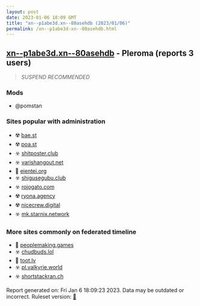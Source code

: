 ```yaml
---
layout: post
date: 2023-01-06 18:09 GMT
title: "xn--p1abe3d.xn--80asehdb (2023/01/06)"
permalink: /xn--p1abe3d-xn--80asehdb.html
---
```



## [xn--p1abe3d.xn--80asehdb](https://xn--p1abe3d.xn--80asehdb) - Pleroma (reports 3 users)

> *SUSPEND RECOMMENDED*

### Mods
 * @pomstan

### Sites popular with administration

* ☢️ [bae.st](/bae-st.html)
* ☢️ [poa.st](/poa-st.html)
* ☣️ [shitposter.club](/shitposter-club.html)
* ☣️ [varishangout.net](/varishangout-net.html)
* 🚫 [eientei.org](/eientei-org.html)
* ☣️ [shigusegubu.club](/shigusegubu-club.html)
* ☣️ [rojogato.com](/rojogato-com.html)
* ☢️ [ryona.agency](/ryona-agency.html)
* ☢️ [nicecrew.digital](/nicecrew-digital.html)
* ☣️ [mk.starnix.network](/mk-starnix-network.html)

### More sites commonly on federated timeline

* 🐘 [peoplemaking.games](/peoplemaking-games.html)
* ☣️ [chudbuds.lol](/chudbuds-lol.html)
* 🐘 [toot.lv](/toot-lv.html)
* ☣️ [pl.valkyrie.world](/pl-valkyrie-world.html)
* ☣️ [shortstackran.ch](/shortstackran-ch.html)

Report generated on: Fri Jan  6 18:09:23 2023. Data may be outdated or incorrect.
Ruleset version: [🏀](/version-basketball)
